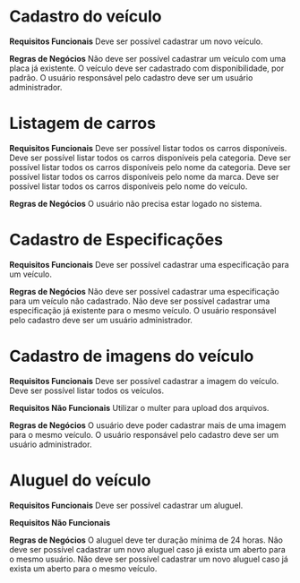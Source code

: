 # Cadastro do veículo

**Requisitos Funcionais**
Deve ser possível cadastrar um novo veículo.

**Regras de Negócios**
Não deve ser possível cadastrar um veículo com uma placa já existente.
O veículo deve ser cadastrado com disponibilidade, por padrão.
O usuário responsável pelo cadastro deve ser um usuário administrador.

# Listagem de carros

**Requisitos Funcionais**
Deve ser possível listar todos os carros disponíveis.
Deve ser possível listar todos os carros disponíveis pela categoria.
Deve ser possível listar todos os carros disponíveis pelo nome da categoria.
Deve ser possível listar todos os carros disponíveis pelo nome da marca.
Deve ser possível listar todos os carros disponíveis pelo nome do veículo.

**Regras de Negócios**
O usuário não precisa estar logado no sistema.

# Cadastro de Especificações

**Requisitos Funcionais**
Deve ser possível cadastrar uma especificação para um veículo.

**Regras de Negócios**
Não deve ser possível cadastrar uma especificação para um veículo não cadastrado.
Não deve ser possível cadastrar uma especificação já existente para o mesmo veículo.
O usuário responsável pelo cadastro deve ser um usuário administrador.

# Cadastro de imagens do veículo

**Requisitos Funcionais**
Deve ser possível cadastrar a imagem do veículo.
Deve ser possível listar todos os veículos.

**Requisitos Não Funcionais**
Utilizar o multer para upload dos arquivos.

**Regras de Negócios**
O usuário deve poder cadastrar mais de uma imagem para o mesmo veículo.
O usuário responsável pelo cadastro deve ser um usuário administrador.

# Aluguel do veículo

**Requisitos Funcionais**
Deve ser possível cadastrar um aluguel.

**Requisitos Não Funcionais**


**Regras de Negócios**
O aluguel deve ter duração mínima de 24 horas.
Não deve ser possível cadastrar um novo aluguel caso já exista um aberto para o mesmo usuário.
Não deve ser possível cadastrar um novo aluguel caso já exista um aberto para o mesmo veículo.
